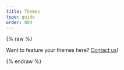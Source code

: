 ```yaml
---
title: Themes
type: guide
order: 804
---
```

{% raw %}
<div id="themes">
  <section v-for="partner in partners" :key="partner.name" class="partner-wrapper">
    <partner-component :partner="partner"></partner-component>
  </section>

  <p>Want to feature your themes here? <a href="mailto:#?subject=Theme+affiliation">Contact us</a>!</p>
</div>

<script type="text/template" id="partnerTemplate">
  <div>
    <h2 :id="partner.name">{{partner.name}}</h2>
    <blockquote class="theme-partner-description" v-html="partnerDescription"></blockquote>
    <div class="themes-grid">
      <div v-for="product in partner.products" :key="product.name" class="item-preview">
        <a class="item-preview-img" :href="product.url" rel="nofollow">
        <img :src="product.image" :alt="`${product.name} - ${product.description}`"></a>
        <div class="item-preview-name-container">
          <h3 class="item-preview-name" :class="{'free': product.free}">{{product.name}}</h3>
          <b v-if="product.price" class="item-preview-price">{{product.price}}$</b>
        </div>
        <div class="item-preview-description">{{product.description}}</div>
      </div>
      <div class="see-more-container">
        <a :href="partner.seeMoreUrl" class="button white see-more-link">See More Themes from {{partner.name}}</a>
      </div>
    </div>
  </div>
</script>

<script>
var mdConverter = new showdown.Converter()

Vue.component('partner-component', {
  template: document.getElementById('partnerTemplate').innerHTML,
  props: {
    partner: {
      type: Object,
      required: true
    }
  },
  computed: {
    partnerDescription: function () {
      return mdConverter.makeHtml(this.partner.description)
    }
  }
})

const app = new Vue({
  el: '#themes',
  data: function () {
    return {
      partners: themeData
    }
  }
})
</script>
{% endraw %}
